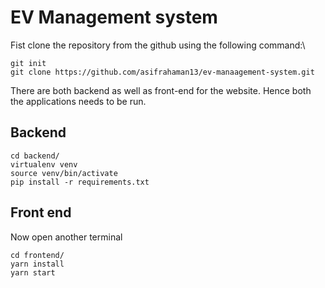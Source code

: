 # EV Management system

Fist clone the repository from the github using the following command:\

```
git init
git clone https://github.com/asifrahaman13/ev-manaagement-system.git
```
There are both backend as well as front-end for the website. Hence both the applications needs to be run.

## Backend 
```
cd backend/
virtualenv venv
source venv/bin/activate
pip install -r requirements.txt
```

## Front end

Now open another terminal 
```
cd frontend/
yarn install 
yarn start
```